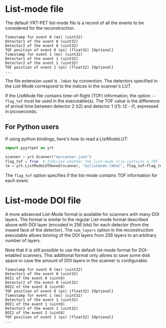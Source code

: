 # List-mode file

The default YRT-PET list-mode file is a record of all the events to be
considered for the reconstruction.

```
Timestamp for event 0 (ms) (uint32)
Detector1 of the event 0 (uint32)
Detector2 of the event 0 (uint32)
TOF position of event 0 (ps) (float32) [Optional]
Timestamp for event 1 (ms) (uint32)
Detector1 of the event 1 (uint32)
Detector2 of the event 1 (uint32)
TOF position of event 1 (ps) (float32) [Optional]
...
```

The file extension used is `.lmDat` by convention.
The detectors specified in the List-Mode correspond to the indices in the
scanner's LUT.

If the ListMode file contains time-of-flight (TOF) information, the option
`--flag_tof` must be used in the executable(s). The TOF value is the difference
of arrival time between detector 2 (t2) and detector 1 (t1): t2 - t1, expressed
in picoseconds.

## For Python users

If using python bindings, here's how to read a ListModeLUT:

```python
import pyyrtpet as yrt

scanner = yrt.Scanner("myscanner.json")
flag_tof = True  # Indicate whether the list-mode file contains a TOF field
lm = yrt.ListModeLUTOwned(scanner, "mylistmode.lmDat", flag_tof=flag_tof)
```

The `flag_tof` option specifies if the list-mode contains TOF information for
each event.

# List-mode DOI file

A more advanced List-Mode format is available for scanners with many DOI layers.
The format is similar to the regular List-mode format described above with DOI
layer (encoded in 256 bits) for each detector (from the inward face of the
detector). The `num_layers` option in the reconstruction executable allows
binning of the DOI layers from 256 layers to an arbitrary number of layers.

Note that it is still possible to use the default list-mode format for
DOI-enabled scanners. This additional format only allows to save some disk space
in case the amount of DOI layers in the scanner is configurable.

```
Timestamp for event 0 (ms) (uint32)
Detector1 of the event 0 (uint32)
DOI1 of the event 0 (uint8)
Detector2 of the event 0 (uint32)
DOI2 of the event 0 (uint8)
TOF position of event 0 (ps) (float32) [Optional]
Timestamp for event 1 (ms) (uint32)
Detector1 of the event 1 (uint32)
DOI1 of the event 1 (uint8)
Detector2 of the event 1 (uint32)
DOI2 of the event 2 (uint8)
TOF position of event 1 (ps) (float32) [Optional]
...
```
